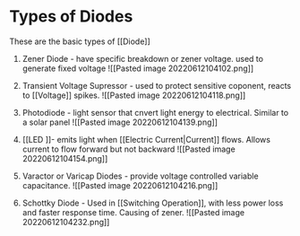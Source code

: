 # Types of Diodes
These are the basic types of [[Diode]]
1. Zener Diode - have specific breakdown or zener voltage. used to generate fixed voltage
![[Pasted image 20220612104102.png]]
2. Transient Voltage Supressor - used to protect sensitive coponent, reacts to [[Voltage]] spikes. 
 ![[Pasted image 20220612104118.png]]
3. Photodiode - light sensor that cnvert light energy to electrical. Similar to a solar panel
![[Pasted image 20220612104139.png]]

4. [[LED ]]- emits light when [[Electric Current|Current]] flows. Allows current to flow forward but not backward
![[Pasted image 20220612104154.png]]
5. Varactor or Varicap Diodes - provide voltage controlled variable capacitance.
 ![[Pasted image 20220612104216.png]]
6. Schottky Diode - Used in [[Switching Operation]], with less power loss and faster response time.  Causing of zener.
![[Pasted image 20220612104232.png]]